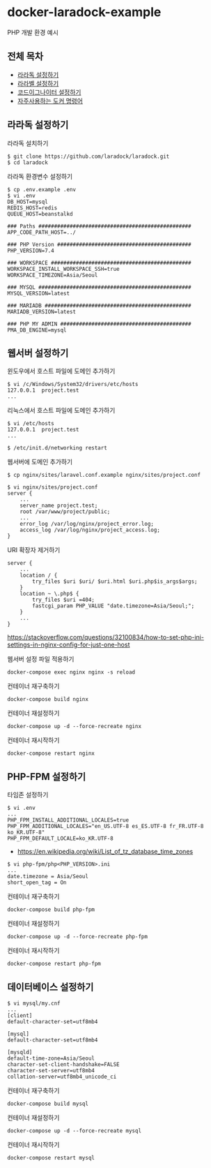 # docker-laradock-example

PHP 개발 환경 예시

## 전체 목차

- [라라독 설정하기](LARADOCK.md)
- [라라벨 설정하기](LARAVEL.md)
- [코드이그나이터 설정하기](CODEIGNITER.md)
- [자주사용하는 도커 명령어](DOCKER.md)

## 라라독 설정하기

라라독 설치하기

```shell
$ git clone https://github.com/laradock/laradock.git
$ cd laradock
```

라라독 환경변수 설정하기

```shell
$ cp .env.example .env
$ vi .env
DB_HOST=mysql
REDIS_HOST=redis
QUEUE_HOST=beanstalkd

### Paths #################################################
APP_CODE_PATH_HOST=../

### PHP Version ###########################################
PHP_VERSION=7.4

### WORKSPACE #############################################
WORKSPACE_INSTALL_WORKSPACE_SSH=true
WORKSPACE_TIMEZONE=Asia/Seoul

### MYSQL #################################################
MYSQL_VERSION=latest

### MARIADB ###############################################
MARIADB_VERSION=latest

### PHP MY ADMIN ##########################################
PMA_DB_ENGINE=mysql
```

## 웹서버 설정하기

윈도우에서 호스트 파일에 도메인 추가하기

```shell
$ vi /c/Windows/System32/drivers/etc/hosts
127.0.0.1  project.test
...
```

리눅스에서 호스트 파일에 도메인 추가하기

```shell
$ vi /etc/hosts
127.0.0.1  project.test
...

$ /etc/init.d/networking restart
```

웹서버에 도메인 추가하기

```shell
$ cp nginx/sites/laravel.conf.example nginx/sites/project.conf
```

```shell
$ vi nginx/sites/project.conf
server {
    ...
    server_name project.test;
    root /var/www/project/public;
    ...
    error_log /var/log/nginx/project_error.log;
    access_log /var/log/nginx/project_access.log;
}
```

URI 확장자 제거하기

```shell
server {
    ...
    location / {
        try_files $uri $uri/ $uri.html $uri.php$is_args$args;
    }
    location ~ \.php$ {
        try_files $uri =404;
        fastcgi_param PHP_VALUE "date.timezone=Asia/Seoul;";
    }
    ...
}
```

<https://stackoverflow.com/questions/32100834/how-to-set-php-ini-settings-in-nginx-config-for-just-one-host>

웹서버 설정 파일 적용하기

```shell
docker-compose exec nginx nginx -s reload
```

컨테이너 재구축하기

```shell
docker-compose build nginx
```

컨테이너 재설정하기

```shell
docker-compose up -d --force-recreate nginx
```

컨테이너 재시작하기

```shell
docker-compose restart nginx
```

## PHP-FPM 설정하기

타임존 설정하기

```shell
$ vi .env
...
PHP_FPM_INSTALL_ADDITIONAL_LOCALES=true
PHP_FPM_ADDITIONAL_LOCALES="en_US.UTF-8 es_ES.UTF-8 fr_FR.UTF-8 ko_KR.UTF-8"
PHP_FPM_DEFAULT_LOCALE=ko_KR.UTF-8
```

- <https://en.wikipedia.org/wiki/List_of_tz_database_time_zones>

```shell
$ vi php-fpm/php<PHP_VERSION>.ini
...
date.timezone = Asia/Seoul
short_open_tag = On
```

컨테이너 재구축하기

```shell
docker-compose build php-fpm
```

컨테이너 재설정하기

```shell
docker-compose up -d --force-recreate php-fpm
```

컨테이너 재시작하기

```shell
docker-compose restart php-fpm
```

## 데이터베이스 설정하기

```shell
$ vi mysql/my.cnf
...
[client]
default-character-set=utf8mb4

[mysql]
default-character-set=utf8mb4

[mysqld]
default-time-zone=Asia/Seoul
character-set-client-handshake=FALSE
character-set-server=utf8mb4
collation-server=utf8mb4_unicode_ci
```

컨테이너 재구축하기

```shell
docker-compose build mysql
```

컨테이너 재설정하기

```shell
docker-compose up -d --force-recreate mysql
```

컨테이너 재시작하기

```shell
docker-compose restart mysql
```
